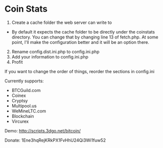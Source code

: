 Coin Stats
=========

1. Create a cache folder the web server can write to
  - By default it expects the cache folder to be directly under the coinstats directory. You can change that by changing line 13 of fetch.php. At some point, I'll make the configuration better and it will be an option there.
2. Rename config.dist.ini.php to config.ini.php
3. Add your information to config.ini.php
4. Profit

If you want to change the order of things, reorder the sections in config.ini

Currently supports:
- BTCGuild.com
- Coinex
- Cryptsy
- Multipool.us
- WeMineLTC.com
- Blockchain
- Vircurex

Demo: http://scripts.3dgo.net/bitcoin/

Donate: 1Ene3hqRejKRkPX1FvHhU24Qi3Wi1fuw52
